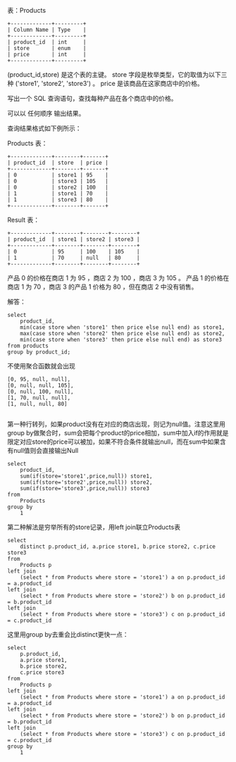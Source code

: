 表：Products

```
+-------------+---------+
| Column Name | Type    |
+-------------+---------+
| product_id  | int     |
| store       | enum    |
| price       | int     |
+-------------+---------+
```
(product_id,store) 是这个表的主键。
store 字段是枚举类型，它的取值为以下三种 ('store1', 'store2', 'store3') 。
price 是该商品在这家商店中的价格。
 

写出一个 SQL 查询语句，查找每种产品在各个商店中的价格。

可以以 任何顺序 输出结果。

查询结果格式如下例所示：

Products 表：
```
+-------------+--------+-------+
| product_id  | store  | price |
+-------------+--------+-------+
| 0           | store1 | 95    |
| 0           | store3 | 105   |
| 0           | store2 | 100   |
| 1           | store1 | 70    |
| 1           | store3 | 80    |
+-------------+--------+-------+
```
Result 表：
```
+-------------+--------+--------+--------+
| product_id  | store1 | store2 | store3 |
+-------------+--------+--------+--------+
| 0           | 95     | 100    | 105    |
| 1           | 70     | null   | 80     |
+-------------+--------+--------+--------+
```
产品 0 的价格在商店 1 为 95 ，商店 2 为 100 ，商店 3 为 105 。
产品 1 的价格在商店 1 为 70 ，商店 3 的产品 1 价格为 80 ，但在商店 2 中没有销售。



解答：
```mysql
select 
    product_id, 
    min(case store when 'store1' then price else null end) as store1,
    max(case store when 'store2' then price else null end) as store2,
    min(case store when 'store3' then price else null end) as store3
from products
group by product_id;
```

不使用聚合函数就会出现
```mysql
[0, 95, null, null], 
[0, null, null, 105], 
[0, null, 100, null], 
[1, 70, null, null], 
[1, null, null, 80]


```


第一种行转列，如果product没有在对应的商店出现，则记为null值。注意这里用group by做聚合时，sum会把每个product的price相加，sum中加入if的作用就是限定对应store的price可以被加，如果不符合条件就输出null，而在sum中如果含有null值则会直接输出Null

```mysql
select
    product_id,
    sum(if(store='store1',price,null)) store1,
    sum(if(store='store2',price,null)) store2,
    sum(if(store='store3',price,null)) store3
from
    Products
group by
    1
```
第二种解法是穷举所有的store记录，用left join联立Products表


```mysql
select
    distinct p.product_id, a.price store1, b.price store2, c.price store3
from
    Products p
left join 
    (select * from Products where store = 'store1') a on p.product_id = a.product_id
left join
    (select * from Products where store = 'store2') b on p.product_id = b.product_id
left join
    (select * from Products where store = 'store3') c on p.product_id = c.product_id
```

这里用group by去重会比distinct更快一点：


```mysql
select
    p.product_id,
    a.price store1,
    b.price store2,
    c.price store3
from
    Products p
left join 
    (select * from Products where store = 'store1') a on p.product_id = a.product_id
left join
    (select * from Products where store = 'store2') b on p.product_id = b.product_id
left join
    (select * from Products where store = 'store3') c on p.product_id = c.product_id
group by
    1
```
